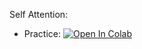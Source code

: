Self Attention:
* Practice: [![Open In Colab](https://colab.research.google.com/assets/colab-badge.svg)](https://colab.research.google.com/github/girafe-ai/ml-course/blob/24s_msai/day13_simple_gpt/building_gpt.ipynb)